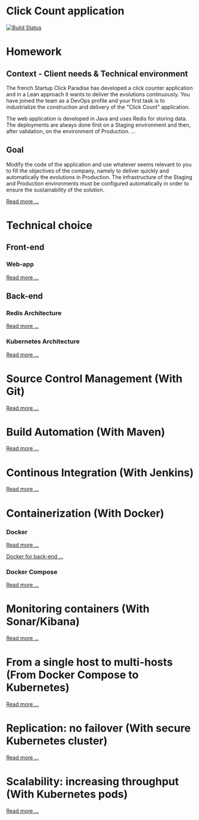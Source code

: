 # Click Count application

[![Build Status](https://travis-ci.org/xebia-france/click-count.svg)](https://travis-ci.org/xebia-france/click-count)

# Homework
## Context - Client needs & Technical environment

The french Startup Click Paradise has developed a click counter application and in a Lean approach
it wants to deliver the evolutions continuously.
You have joined the team as a DevOps profile and your first task is to industrialize
the construction and delivery of the "Click Count" application.

The web application is developed in Java and uses Redis for storing data. The deployments
are always done first on a Staging environment and then, after validation, on the environment of
Production. ...

## Goal

Modify the code of the application and use whatever seems relevant to you to fill
the objectives of the company, namely to deliver quickly and automatically the evolutions in
Production.
The infrastructure of the Staging and Production environments must be configured automatically
in order to ensure the sustainability of the solution. 

[Read more ...](docs/enonce.md)


# Technical choice
## Front-end

### Web-app

[Read more ...](docs/web_app.md)

## Back-end

### Redis Architecture

[Read more ...](docs/redis_architecture.md)

### Kubernetes Architecture

[Read more ...](docs/kubernetes_architecture.md)


# Source Control Management (With Git)

[Read more ...](docs/source_control_management.md)


# Build Automation (With Maven)

[Read more ...](docs/build_automation.md)

# Continous Integration (With Jenkins)

[Read more ...](docs/continuous_integration.md)


# Containerization (With Docker)

### Docker
[Read more ...](docs/docker.md)

[Docker for back-end ...](docs/docker_back_end.md)


### Docker Compose
[Read more ...](docs/docker_compose.md)


# Monitoring containers  (With Sonar/Kibana)

[Read more ...](docs/monitoring_containers.md)

# From a single host to multi-hosts (From Docker Compose to Kubernetes)

[Read more ...](docs/kubernetes.md)


# Replication: no failover  (With secure Kubernetes cluster)

[Read more ...](docs/replication.md)

# Scalability: increasing throughput (With Kubernetes pods)

[Read more ...](docs/scalability.md)
